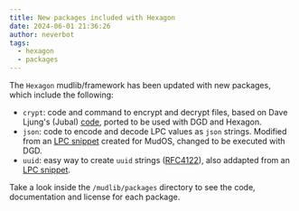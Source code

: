 ```yaml
---
title: New packages included with Hexagon
date: 2024-06-01 21:36:26
author: neverbot
tags: 
  - hexagon
  - packages
---
```


The `Hexagon` mudlib/framework has been updated with new packages, which include the following:

- `crypt`: code and command to encrypt and decrypt files, based on Dave Ljung's (Jubal) [code](http://davesource.com/Projects/LPMuds/bin/x.c), ported to be used with DGD and Hexagon.
- `json`: code to encode and decode LPC values as `json` strings. Modified from an [LPC snippet](https://github.com/atari2600tim/LPCsnippets/blob/master/json.c) created for MudOS, changed to be executed with DGD.
- `uuid`: easy way to create `uuid` strings ([RFC4122](https://tools.ietf.org/html/rfc4122)), also addapted from an [LPC snippet](https://github.com/atari2600tim/LPCsnippets/blob/master/uuid.c).

Take a look inside the `/mudlib/packages` directory to see the code, documentation and license for each package. 
